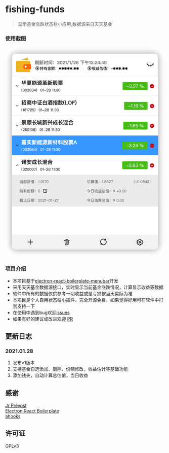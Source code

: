 # fishing-funds
> 显示基金涨跌状态栏小应用,数据源来自天天基金
### 使用截图
![image](https://github.com/1zilc/fishing-funds/blob/master/screenshots/index.png)
### 项目介绍
* 本项目基于[electron-react-boilerplate-menubar](https://github.com/3on/electron-react-boilerplate-menubar)开发
* 采用天天基金数据源接口，实时显示当前基金涨跌情况，计算显示收益等数据
* 软件中所有的数据仅供参考一切收益或是亏损按当天实际为准
* 本项目是个人自用状态栏小插件，完全开源免费，如果觉得好用可在软件中打赏支持一下
* 在使用中遇到bug欢迎[issues](https://github.com/1zilc/fishing-funds/issues)
* 如果有好的建议或改进欢迎 [PR](https://github.com/1zilc/fishing-funds/pulls)
## 更新日志
### 2021.01.28
1. 发布v1版本
2. 支持基金自选添加、删除、份额修改，收益估计等基础功能
3. 添加钱夹，自动计算总估值，当日收益
## 感谢
[Jr Prévost](https://github.com/3on)  
[Electron React Boilerplate
](https://github.com/electron-react-boilerplate/electron-react-boilerplate)  
[ahooks](https://github.com/alibaba/hooks)




## 许可证
GPLv3
